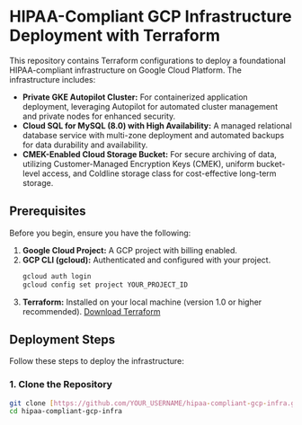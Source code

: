 # HIPAA-Compliant GCP Infrastructure Deployment with Terraform

This repository contains Terraform configurations to deploy a foundational HIPAA-compliant infrastructure on Google Cloud Platform. The infrastructure includes:

- **Private GKE Autopilot Cluster:** For containerized application deployment, leveraging Autopilot for automated cluster management and private nodes for enhanced security.
- **Cloud SQL for MySQL (8.0) with High Availability:** A managed relational database service with multi-zone deployment and automated backups for data durability and availability.
- **CMEK-Enabled Cloud Storage Bucket:** For secure archiving of data, utilizing Customer-Managed Encryption Keys (CMEK), uniform bucket-level access, and Coldline storage class for cost-effective long-term storage.

## Prerequisites

Before you begin, ensure you have the following:

1.  **Google Cloud Project:** A GCP project with billing enabled.
2.  **GCP CLI (gcloud):** Authenticated and configured with your project.
    ```bash
    gcloud auth login
    gcloud config set project YOUR_PROJECT_ID
    ```
3.  **Terraform:** Installed on your local machine (version 1.0 or higher recommended).
    [Download Terraform](https://www.terraform.io/downloads.html)

## Deployment Steps

Follow these steps to deploy the infrastructure:

### 1. Clone the Repository

```bash
git clone [https://github.com/YOUR_USERNAME/hipaa-compliant-gcp-infra.git](https://github.com/YOUR_USERNAME/hipaa-compliant-gcp-infra.git)
cd hipaa-compliant-gcp-infra
